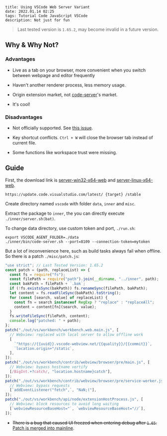 ```
title: Using VSCode Web Server Variant
date: 2022.01.14 02:25
tags: Tutorial Code JavaScript VSCode
description: Not just for fun
```

> Last tested version is `1.65.2`, may become invalid in a future version.

## Why & Why Not?

### Advantages

- Live as a tab on your browser, more convenient when you switch between webpage and editor frequently

- Haven't another renderer process, less memory usage.

- Origin extension market, not [code-server](https://github.com/coder/code-server)'s market.

- It's cool!

### Disadvantages

- Not officially supported. See [this issue](https://github.com/microsoft/vscode/issues/121116#issuecomment-818696827).

- Key shortcut conflicts. `Ctrl + W` will close the browser tab instead of current file.

- Some functions like workspace trust were missing.

## Guide

First, the download link is [server-win32-x64-web](https://update.code.visualstudio.com/latest/server-win32-x64-web/stable) and [server-linux-x64-web](https://update.code.visualstudio.com/latest/server-linux-x64-web/stable).

```
https://update.code.visualstudio.com/latest/ {target} /stable
```

Create directory named `vscode` with folder `data`, `inner` and `misc`.

Extract the package to `inner`, the you can directly execute `./inner/server.sh(bat)`.

To change data directory, use custom token and port, `./run.sh`:

```shell
export VSCODE_AGENT_FOLDER=./data
./inner/bin/code-server.sh --port=8109 --connection-token=mytoken
```

But a lot of inconvenience here, such as build tasks always fail when offline. So there is a patch `./misc/patch.js`:

```javascript
"use strict"; // Last Tested Version: 1.65.2
const patch = (path, replaceList) => {
  const fs = require("fs");
  const filePath = require("path").join(__dirname, "../inner", path);
  const bakPath = filePath + `.bak`;
  if (!fs.existsSync(bakPath)) fs.renameSync(filePath, bakPath);
  let content = fs.readFileSync(bakPath).toString();
  for (const [search, value] of replaceList) {
    const fn = search instanceof RegExp ? "replace" : "replaceAll";
    content = content[fn](search, value);
  }
  fs.writeFileSync(filePath, content);
  console.log("patched: " + path);
};
patch("./out/vs/workbench/workbench.web.main.js", [
  // Webview: replaced with local server to allow offline work
  [
    `"https://{{uuid}}.vscode-webview.net/{{quality}}/{{commit}}`,
    `location.origin+"/static`,
  ],
]);
patch("./out/vs/workbench/contrib/webview/browser/pre/main.js", [
  // Webview: bypass hostname vertify
  [/BigInt.+?catch/, "location.hostname}catch"],
]);
patch("./out/vs/workbench/contrib/webview/browser/pre/service-worker.js", [
  // Webview: bypass requests
  [`addEventListener("fetch",`, "NaN;("],
]);
patch("./out/vs/workbench/api/node/extensionHostProcess.js", [
  // Webview: block resources to avoid long waiting
  [`webviewResourceBaseHost="`, `webviewResourceBaseHost="//`],
]);
```

- ~~There is a bug that caused UI freezed when entering debug after `1.65`.~~ [Patch is merged into mainline](https://github.com/microsoft/vscode/commit/7046d66).
